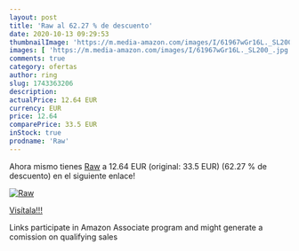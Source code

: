```yaml
---
layout: post
title: 'Raw al 62.27 % de descuento'
date: 2020-10-13 09:29:53
thumbnailImage: 'https://m.media-amazon.com/images/I/61967wGr16L._SL200_.jpg'
images: [ 'https://m.media-amazon.com/images/I/61967wGr16L._SL200_.jpg' ]
comments: true
category: ofertas
author: ring
slug: 1743363206
description:
actualPrice: 12.64 EUR
currency: EUR
price: 12.64
comparePrice: 33.5 EUR
inStock: true
prodname: 'Raw'
---
```


Ahora mismo tienes [Raw](https://www.amazon.es/dp/1743363206/?tag=tolees-21) a 12.64 EUR (original: 33.5 EUR) (62.27 %  de descuento) en el siguiente enlace!

[![Raw](https://m.media-amazon.com/images/I/61967wGr16L._SL200_.jpg)](https://www.amazon.es/dp/1743363206/?tag=tolees-21)

[Visítala!!!](https://www.amazon.es/dp/1743363206/?tag=tolees-21)

Links participate in Amazon Associate program and might generate a comission on qualifying sales
